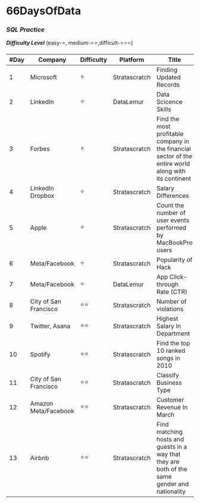 # 66DaysOfData

### *SQL Practice*

***Difficulty Level***  (easy-⭐, medium-⭐⭐,difficult-⭐⭐⭐)

| #Day | Company | Difficulty | Platform | Title | Solution |
| ---- | ------- | ---------- | -------- | ----- | -------- |
| 1 | Microsoft | ⭐ | Stratascratch | Finding Updated Records | [📄 Solution](https://github.com/madhuri-15/66DaysOfData/tree/main/%2301) |
| 2 | LinkedIn | ⭐ | DataLemur | Data Scicence Skills | [📄 Solution](https://github.com/madhuri-15/66DaysOfData/tree/main/%2302) |
| 3 | Forbes | ⭐ | Stratascratch | Find the most profitable company in the financial sector of the entire world along with its continent |[📄 Solution](https://github.com/madhuri-15/66DaysOfData/tree/main/%2303)|
| 4 | LinkedIn Dropbox | ⭐ | Stratascratch | Salary Differences |[📄 Solution](https://github.com/madhuri-15/66DaysOfData/tree/main/%2304)|
| 5 | Apple | ⭐ | Stratascratch | Count the number of user events performed by MacBookPro users |[📄 Solution](https://github.com/madhuri-15/66DaysOfData/tree/main/%2305)|
| 6 | Meta/Facebook | ⭐ | Stratascratch | Popularity of Hack |[📄 Solution](https://github.com/madhuri-15/66DaysOfData/tree/main/%2306)|
| 7 | Meta/Facebook | ⭐ | DataLemur | App Click-through Rate (CTR) |[📄 Solution](https://github.com/madhuri-15/66DaysOfData/tree/main/%2307)|
| 8 | City of San Francisco | ⭐⭐ | Stratascratch | Number of violations |[📄 Solution](https://github.com/madhuri-15/66DaysOfData/tree/main/%2308)|
| 9 | Twitter, Asana | ⭐⭐ | Stratascratch | Highest Salary In Department |[📄 Solution](https://github.com/madhuri-15/66DaysOfData/tree/main/%2309)|
| 10 | Spotify | ⭐⭐ | Stratascratch | Find the top 10 ranked songs in 2010 |[📄 Solution](https://github.com/madhuri-15/66DaysOfData/tree/main/%2310)|
| 11 | City of San Francisco | ⭐⭐ | Stratascratch | Classify Business Type |[📄 Solution](https://github.com/madhuri-15/66DaysOfData/tree/main/%2311)|
| 12 | Amazon Meta/Facebook | ⭐⭐ | Stratascratch | Customer Revenue In March |[📄 Solution](https://github.com/madhuri-15/66DaysOfData/tree/main/%2312)|
| 13 | Airbnb | ⭐⭐ | Stratascratch | Find matching hosts and guests in a way that they are both of the same gender and nationality |[📄 Solution](https://github.com/madhuri-15/66DaysOfData/tree/main/%2313)|






